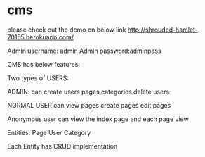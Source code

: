 cms
===


please check out the demo on below link
http://shrouded-hamlet-70155.herokuapp.com/

Admin username: admin
Admin password:adminpass

CMS has below features:

Two types of USERS:

ADMIN:
	can create 
			users
			pages
			categories
			delete users

NORMAL USER
	can 
		view pages
		create pages
		edit pages

Anonymous user can view the index page and each page view

Entities:
	Page
	User
	Category
	
Each Entity has CRUD implementation 
